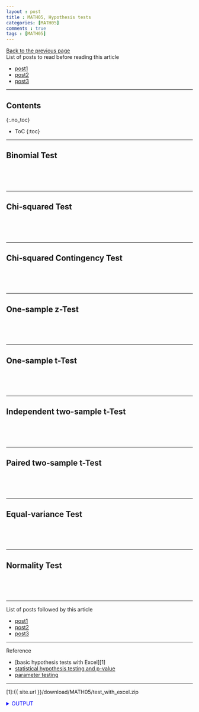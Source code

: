 ```yaml
---
layout : post
title : MATH05, Hypothesis tests
categories: [MATH05]
comments : true
tags : [MATH05]
---
```

[Back to the previous page](https://userdyk-github.github.io/Study.html) <br>
List of posts to read before reading this article
- <a href='https://userdyk-github.github.io/'>post1</a>
- <a href='https://userdyk-github.github.io/'>post2</a>
- <a href='https://userdyk-github.github.io/'>post3</a>

---

## Contents
{:.no_toc}

* ToC
{:toc}

<hr class="division1">

## **Binomial Test**

<br><br><br>
<hr class="division2">

## **Chi-squared Test**

<br><br><br>
<hr class="division2">

## **Chi-squared Contingency Test**

<br><br><br>
<hr class="division2">

## **One-sample z-Test**

<br><br><br>
<hr class="division2">

## **One-sample t-Test**

<br><br><br>
<hr class="division2">

## **Independent two-sample t-Test**

<br><br><br>
<hr class="division2">

## **Paired two-sample t-Test**

<br><br><br>
<hr class="division2">

## **Equal-variance Test**

<br><br><br>
<hr class="division2">

## **Normality Test**

<br><br><br>
<hr class="division1">

List of posts followed by this article
- [post1](https://userdyk-github.github.io/)
- <a href='https://userdyk-github.github.io/'>post2</a>
- <a href='https://userdyk-github.github.io/'>post3</a>

---

Reference
- [basic hypothesis tests with Excel][1]
- <a href='https://datascienceschool.net/view-notebook/37a330dfc8de45e9ba475cbbd201ab53/' target="_blank">statistical hypothesis testing and p-value</a>
- <a href='https://datascienceschool.net/view-notebook/14bde0cc05514b2cae2088805ef9ed52/' target="_blank">parameter testing</a>

---

[1]:{{ site.url }}/download/MATH05/test_with_excel.zip


<details markdown="1">
<summary class='jb-small' style="color:blue">OUTPUT</summary>
<hr class='division3'>
    <details markdown="1">
    <summary class='jb-small' style="color:red">OUTPUT</summary>
    <hr class='division3_1'>
    <hr class='division3_1'>
    </details>
<hr class='division3'>
</details>

